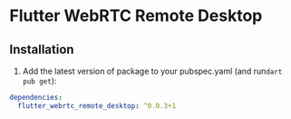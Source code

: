 
# Flutter WebRTC Remote Desktop



## Installation 

1. Add the latest version of package to your pubspec.yaml (and run`dart pub get`):
```yaml
dependencies:
  flutter_webrtc_remote_desktop: ^0.0.3+1
```
